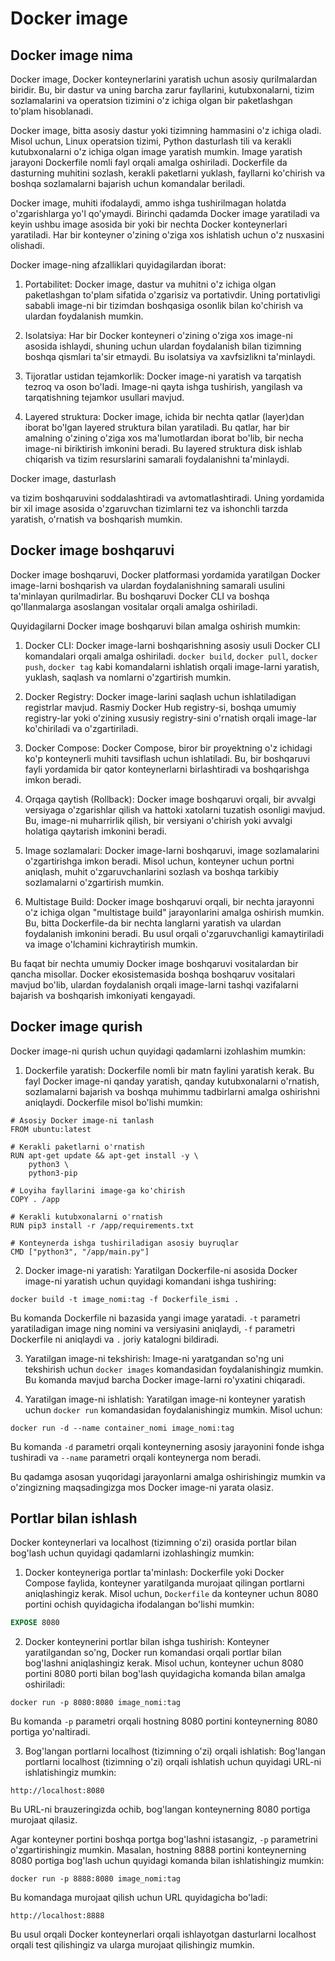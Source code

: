 # Docker image

## Docker image nima

Docker image, Docker konteynerlarini yaratish uchun asosiy qurilmalardan biridir. Bu, bir dastur va uning barcha zarur fayllarini, kutubxonalarni, tizim sozlamalarini va operatsion tizimini o'z ichiga olgan bir paketlashgan to'plam hisoblanadi.

Docker image, bitta asosiy dastur yoki tizimning hammasini o'z ichiga oladi. Misol uchun, Linux operatsion tizimi, Python dasturlash tili va kerakli kutubxonalarni o'z ichiga olgan image yaratish mumkin. Image yaratish jarayoni Dockerfile nomli fayl orqali amalga oshiriladi. Dockerfile da dasturning muhitini sozlash, kerakli paketlarni yuklash, fayllarni ko'chirish va boshqa sozlamalarni bajarish uchun komandalar beriladi.

Docker image, muhiti ifodalaydi, ammo ishga tushirilmagan holatda o'zgarishlarga yo'l qo'ymaydi. Birinchi qadamda Docker image yaratiladi va keyin ushbu image asosida bir yoki bir nechta Docker konteynerlari yaratiladi. Har bir konteyner o'zining o'ziga xos ishlatish uchun o'z nusxasini olishadi.

Docker image-ning afzalliklari quyidagilardan iborat:

1. Portabilitet: Docker image, dastur va muhitni o'z ichiga olgan paketlashgan to'plam sifatida o'zgarisiz va portativdir. Uning portativligi sababli image-ni bir tizimdan boshqasiga osonlik bilan ko'chirish va ulardan foydalanish mumkin.

2. Isolatsiya: Har bir Docker konteyneri o'zining o'ziga xos image-ni asosida ishlaydi, shuning uchun ulardan foydalanish bilan tizimning boshqa qismlari ta'sir etmaydi. Bu isolatsiya va xavfsizlikni ta'minlaydi.

3. Tijoratlar ustidan tejamkorlik: Docker image-ni yaratish va tarqatish tezroq va oson bo'ladi. Image-ni qayta ishga tushirish, yangilash va tarqatishning tejamkor usullari mavjud.

4. Layered struktura: Docker image, ichida bir nechta qatlar (layer)dan iborat bo'lgan layered struktura bilan yaratiladi. Bu qatlar, har bir amalning o'zining o'ziga xos ma'lumotlardan iborat bo'lib, bir necha image-ni biriktirish imkonini beradi. Bu layered struktura disk ishlab chiqarish va tizim resurslarini samarali foydalanishni ta'minlaydi.

Docker image, dasturlash

 va tizim boshqaruvini soddalashtiradi va avtomatlashtiradi. Uning yordamida bir xil image asosida o'zgaruvchan tizimlarni tez va ishonchli tarzda yaratish, o'rnatish va boshqarish mumkin.

## Docker image boshqaruvi

Docker image boshqaruvi, Docker platformasi yordamida yaratilgan Docker image-larni boshqarish va ulardan foydalanishning samarali usulini ta'minlayan qurilmadirlar. Bu boshqaruvi Docker CLI va boshqa qo'llanmalarga asoslangan vositalar orqali amalga oshiriladi.

Quyidagilarni Docker image boshqaruvi bilan amalga oshirish mumkin:

1. Docker CLI: Docker image-larni boshqarishning asosiy usuli Docker CLI komandalari orqali amalga oshiriladi. `docker build`, `docker pull`, `docker push`, `docker tag` kabi komandalarni ishlatish orqali image-larni yaratish, yuklash, saqlash va nomlarni o'zgartirish mumkin.

2. Docker Registry: Docker image-larini saqlash uchun ishlatiladigan registrlar mavjud. Rasmiy Docker Hub registry-si, boshqa umumiy registry-lar yoki o'zining xususiy registry-sini o'rnatish orqali image-lar ko'chiriladi va o'zgartiriladi.

3. Docker Compose: Docker Compose, biror bir proyektning o'z ichidagi ko'p konteynerli muhiti tavsiflash uchun ishlatiladi. Bu, bir boshqaruvi fayli yordamida bir qator konteynerlarni birlashtiradi va boshqarishga imkon beradi.

4. Orqaga qaytish (Rollback): Docker image boshqaruvi orqali, bir avvalgi versiyaga o'zgarishlar qilish va hattoki xatolarni tuzatish osonligi mavjud. Bu, image-ni muharrirlik qilish, bir versiyani o'chirish yoki avvalgi holatiga qaytarish imkonini beradi.

5. Image sozlamalari: Docker image-larni boshqaruvi, image sozlamalarini o'zgartirishga imkon beradi. Misol uchun, konteyner uchun portni aniqlash, muhit o'zgaruvchanlarini sozlash va boshqa tarkibiy sozlamalarni o'zgartirish mumkin.

6. Multistage Build: Docker image boshqaruvi orqali, bir nechta jarayonni o'z ichiga olgan "multistage build" jarayonlarini amalga oshirish mumkin. Bu, bitta Dockerfile-da bir nechta langlarni yaratish va ulardan foydalanish imkonini beradi. Bu usul orqali o'zgaruvchanligi kamaytiriladi va image o'lchamini kichraytirish mumkin.

Bu faqat bir nechta umumiy Docker image boshqaruvi vositalardan bir qancha misollar. Docker ekosistemasida boshqa boshqaruv vositalari mavjud bo'lib, ulardan foydalanish orqali image-larni tashqi vazifalarni bajarish va boshqarish imkoniyati kengayadi.

## Docker image qurish
Docker image-ni qurish uchun quyidagi qadamlarni izohlashim mumkin:

1. Dockerfile yaratish: Dockerfile nomli bir matn faylini yaratish kerak. Bu fayl Docker image-ni qanday yaratish, qanday kutubxonalarni o'rnatish, sozlamalarni bajarish va boshqa muhimmu tadbirlarni amalga oshirishni aniqlaydi. Dockerfile misol bo'lishi mumkin:

```
# Asosiy Docker image-ni tanlash
FROM ubuntu:latest

# Kerakli paketlarni o'rnatish
RUN apt-get update && apt-get install -y \
    python3 \
    python3-pip

# Loyiha fayllarini image-ga ko'chirish
COPY . /app

# Kerakli kutubxonalarni o'rnatish
RUN pip3 install -r /app/requirements.txt

# Konteynerda ishga tushiriladigan asosiy buyruqlar
CMD ["python3", "/app/main.py"]
```

2. Docker image-ni yaratish: Yaratilgan Dockerfile-ni asosida Docker image-ni yaratish uchun quyidagi komandani ishga tushiring:

```
docker build -t image_nomi:tag -f Dockerfile_ismi .
```

Bu komanda Dockerfile ni bazasida yangi image yaratadi. `-t` parametri yaratiladigan image ning nomini va versiyasini aniqlaydi, `-f` parametri Dockerfile ni aniqlaydi va `.` joriy katalogni bildiradi.

3. Yaratilgan image-ni tekshirish: Image-ni yaratgandan so'ng uni tekshirish uchun `docker images` komandasidan foydalanishingiz mumkin. Bu komanda mavjud barcha Docker image-larni ro'yxatini chiqaradi.

4. Yaratilgan image-ni ishlatish: Yaratilgan image-ni konteyner yaratish uchun `docker run` komandasidan foydalanishingiz mumkin. Misol uchun:

```
docker run -d --name container_nomi image_nomi:tag
```

Bu komanda `-d` parametri orqali konteynerning asosiy jarayonini fonde ishga tushiradi va `--name` parametri orqali konteynerga nom beradi.

Bu qadamga asosan yuqoridagi jarayonlarni amalga oshirishingiz mumkin va o'zingizning maqsadingizga mos Docker image-ni yarata olasiz.

## Portlar bilan ishlash

Docker konteynerlari va localhost (tizimning o'zi) orasida portlar bilan bog'lash uchun quyidagi qadamlarni izohlashingiz mumkin:

1. Docker konteyneriga portlar ta'minlash: Dockerfile yoki Docker Compose faylida, konteyner yaratilganda murojaat qilingan portlarni aniqlashingiz kerak. Misol uchun, `Dockerfile` da konteyner uchun 8080 portini ochish quyidagicha ifodalangan bo'lishi mumkin:

```dockerfile
EXPOSE 8080
```

2. Docker konteynerini portlar bilan ishga tushirish: Konteyner yaratilgandan so'ng, Docker run komandasi orqali portlar bilan bog'lashni aniqlashingiz kerak. Misol uchun, konteyner uchun 8080 portini 8080 porti bilan bog'lash quyidagicha komanda bilan amalga oshiriladi:

```shell
docker run -p 8080:8080 image_nomi:tag
```

Bu komanda `-p` parametri orqali hostning 8080 portini konteynerning 8080 portiga yo'naltiradi.

3. Bog'langan portlarni localhost (tizimning o'zi) orqali ishlatish: Bog'langan portlarni localhost (tizimning o'zi) orqali ishlatish uchun quyidagi URL-ni ishlatishingiz mumkin:

```
http://localhost:8080
```

Bu URL-ni brauzeringizda ochib, bog'langan konteynerning 8080 portiga murojaat qilasiz.

Agar konteyner portini boshqa portga bog'lashni istasangiz, `-p` parametrini o'zgartirishingiz mumkin. Masalan, hostning 8888 portini konteynerning 8080 portiga bog'lash uchun quyidagi komanda bilan ishlatishingiz mumkin:

```shell
docker run -p 8888:8080 image_nomi:tag
```

Bu komandaga murojaat qilish uchun URL quyidagicha bo'ladi:

```
http://localhost:8888
```

Bu usul orqali Docker konteynerlari orqali ishlayotgan dasturlarni localhost orqali test qilishingiz va ularga murojaat qilishingiz mumkin.